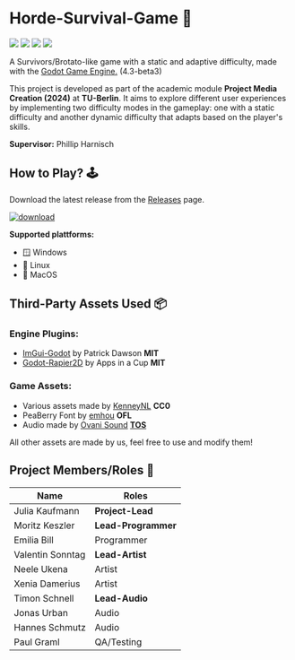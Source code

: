 # Horde-Survival-Game 👾

![](https://github.com/ProMedi24-1/HordeSurvivalGame/actions/workflows/static_checks.yml/badge.svg) 
![](https://github.com/ProMedi24-1/HordeSurvivalGame/actions/workflows/export_debug.yml/badge.svg) 
![](https://github.com/ProMedi24-1/HordeSurvivalGame/actions/workflows/export_release.yml/badge.svg)
![](https://img.shields.io/static/v1?label=Godot&message=4.3&color=blue&logo=godotengine)

A Survivors/Brotato-like game with a static and adaptive difficulty, made with the [Godot Game Engine.](https://godotengine.org/) (4.3-beta3)

This  project is developed as part of the academic module **Project Media Creation (2024)** at **TU-Berlin**. It aims to explore different user experiences by implementing
two difficulty modes in the gameplay: one with a static difficulty and another dynamic difficulty that adapts based on the player's skills.

**Supervisor:** Phillip Harnisch


## How to Play? 🕹️

Download the latest release from the [Releases](https://github.com/ProMedi24-1/HordeSurvivalGame/releases) page.

[![download](https://img.shields.io/static/v1?label=Release&message=latest&color=blue&logo=github)](https://github.com/ProMedi24-1/HorderSurvivalGame/releases/latest)


**Supported plattforms:**
- 🪟 Windows
- 🐧 Linux
- 🍏 MacOS

## Third-Party Assets Used 📦

### Engine Plugins:
- [ImGui-Godot](https://github.com/pkdawson/imgui-godot) by Patrick Dawson **MIT**
- [Godot-Rapier2D](https://github.com/appsinacup/godot-rapier-2d) by Apps in a Cup **MIT**

### Game Assets:
- Various assets made by [KenneyNL](https://kenney.nl/) **CC0**
- PeaBerry Font by [emhou](https://emhuo.itch.io/peaberry-pixel-font) **OFL**
- Audio made by [Ovani Sound](https://ovanisound.com/) **[TOS](https://ovanisound.com/policies/terms-of-service)**

All other assets are made by us, feel free to use and modify them!

## Project Members/Roles 👤

| Name             | Roles |
| ---------------- | ----- |
| Julia Kaufmann   | **Project-Lead** |
| Moritz Keszler   | **Lead-Programmer** |
| Emilia Bill      | Programmer |
| Valentin Sonntag | **Lead-Artist** |
| Neele Ukena      | Artist |
| Xenia Damerius   | Artist |
| Timon Schnell    | **Lead-Audio** |
| Jonas Urban      | Audio |
| Hannes Schmutz   | Audio |
| Paul Graml       | QA/Testing |
